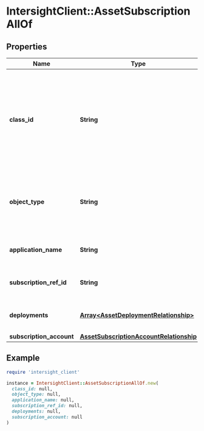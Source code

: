# IntersightClient::AssetSubscriptionAllOf

## Properties

| Name | Type | Description | Notes |
| ---- | ---- | ----------- | ----- |
| **class_id** | **String** | The fully-qualified name of the instantiated, concrete type. This property is used as a discriminator to identify the type of the payload when marshaling and unmarshaling data. | [default to &#39;asset.Subscription&#39;] |
| **object_type** | **String** | The fully-qualified name of the instantiated, concrete type. The value should be the same as the &#39;ClassId&#39; property. | [default to &#39;asset.Subscription&#39;] |
| **application_name** | **String** | Application name reported by Cisco Install Base. | [optional][readonly] |
| **subscription_ref_id** | **String** | Identifies the consumption-based subscription. | [optional][readonly] |
| **deployments** | [**Array&lt;AssetDeploymentRelationship&gt;**](AssetDeploymentRelationship.md) | An array of relationships to assetDeployment resources. | [optional][readonly] |
| **subscription_account** | [**AssetSubscriptionAccountRelationship**](AssetSubscriptionAccountRelationship.md) |  | [optional] |

## Example

```ruby
require 'intersight_client'

instance = IntersightClient::AssetSubscriptionAllOf.new(
  class_id: null,
  object_type: null,
  application_name: null,
  subscription_ref_id: null,
  deployments: null,
  subscription_account: null
)
```


